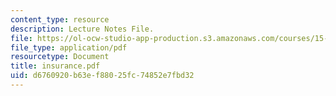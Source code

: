 ```yaml
---
content_type: resource
description: Lecture Notes File.
file: https://ol-ocw-studio-app-production.s3.amazonaws.com/courses/15-010-economic-analysis-for-business-decisions-fall-2004/d6760920b63ef88025fc74852e7fbd32_insurance.pdf
file_type: application/pdf
resourcetype: Document
title: insurance.pdf
uid: d6760920-b63e-f880-25fc-74852e7fbd32
---
```

